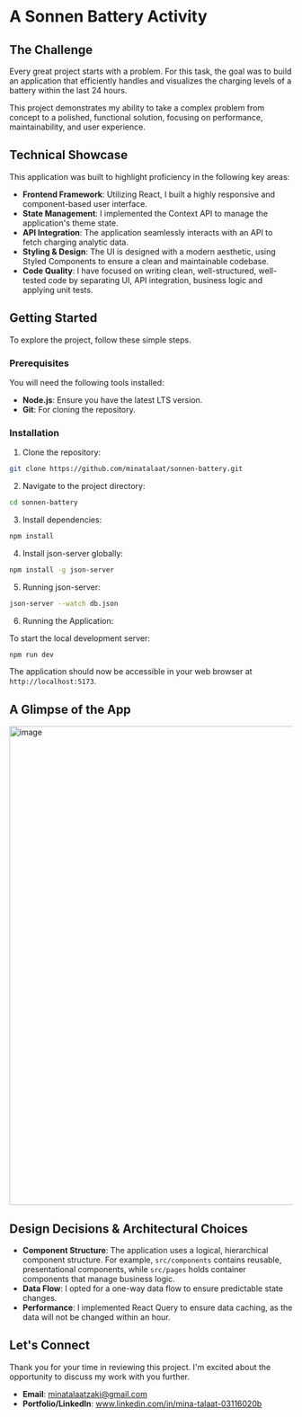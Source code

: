 # A Sonnen Battery Activity

## The Challenge

Every great project starts with a problem. For this task, the goal was to build an application that efficiently handles and visualizes the charging levels of a battery within the last 24 hours.

This project demonstrates my ability to take a complex problem from concept to a polished, functional solution, focusing on performance, maintainability, and user experience.

## Technical Showcase

This application was built to highlight proficiency in the following key areas:

- **Frontend Framework**: Utilizing React, I built a highly responsive and component-based user interface.
- **State Management**: I implemented the Context API to manage the application's theme state.
- **API Integration**: The application seamlessly interacts with an API to fetch charging analytic data.
- **Styling & Design**: The UI is designed with a modern aesthetic, using Styled Components to ensure a clean and maintainable codebase.
- **Code Quality**: I have focused on writing clean, well-structured, well-tested code by separating UI, API integration, business logic and applying unit tests.

## Getting Started

To explore the project, follow these simple steps.

### Prerequisites

You will need the following tools installed:

- **Node.js**: Ensure you have the latest LTS version.
- **Git**: For cloning the repository.

### Installation

1. Clone the repository:

```bash
git clone https://github.com/minatalaat/sonnen-battery.git
```

2. Navigate to the project directory:

```bash
cd sonnen-battery
```

3. Install dependencies:

```bash
npm install
```
4. Install json-server globally:

```bash
npm install -g json-server
```

5. Running json-server:

```bash
json-server --watch db.json
```

6. Running the Application:

To start the local development server:

```bash
npm run dev
```

The application should now be accessible in your web browser at `http://localhost:5173`.

## A Glimpse of the App

<img width="1912" height="852" alt="image" src="https://github.com/user-attachments/assets/c7eb2528-e59d-4d15-9e5c-7f86702380bb" />


## Design Decisions & Architectural Choices

- **Component Structure**: The application uses a logical, hierarchical component structure. For example, `src/components` contains reusable, presentational components, while `src/pages` holds container components that manage business logic.
- **Data Flow**: I opted for a one-way data flow to ensure predictable state changes.
- **Performance**: I implemented React Query to ensure data caching, as the data will not be changed within an hour.

## Let's Connect

Thank you for your time in reviewing this project. I'm excited about the opportunity to discuss my work with you further.

- **Email**: minatalaatzaki@gmail.com
- **Portfolio/LinkedIn**: www.linkedin.com/in/mina-talaat-03116020b
